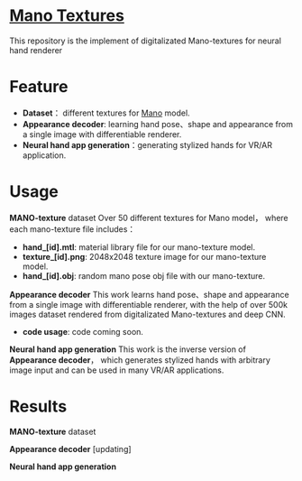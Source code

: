 [Mano Textures](https://github.com/JenathanHoo/Mano-Textures)
=========================
This repository is the implement of digitalizated Mano-textures for neural hand renderer


Feature
=========================
- **Dataset**： different textures for [Mano](https://mano.is.tue.mpg.de/) model.
- **Appearance decoder**: learning hand pose、shape and appearance from a single image with differentiable renderer.
- **Neural hand app generation**：generating stylized hands for VR/AR application.


Usage
=========================
**MANO-texture** dataset 
Over 50 different textures for Mano model， where each mano-texture file includes： 
- **hand_[id].mtl**: material library file for our mano-texture model.   
- **texture_[id].png**: 2048x2048 texture image for our mano-texture model.  
- **hand_[id].obj**: random mano pose obj file with our mano-texture.

**Appearance decoder**
This work learns hand pose、shape and appearance from a single image with differentiable renderer, with the help of over 500k images dataset rendered from digitalizated Mano-textures and deep CNN. 
- **code usage**: code coming soon.

**Neural hand app generation**
This work is the inverse version of **Appearance decoder**， which generates stylized hands with arbitrary image input and can be used in many VR/AR applications.

Results
=========================
**MANO-texture** dataset 


**Appearance decoder**
[updating]

**Neural hand app generation**
